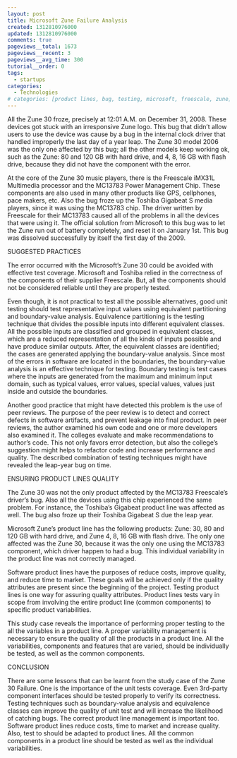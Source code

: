 ```yaml
---
layout: post
title: Microsoft Zune Failure Analysis
created: 1312810976000
updated: 1312810976000
comments: true
pageviews__total: 1673
pageviews__recent: 3
pageviews__avg_time: 300
tutorial__order: 0
tags:
  - startups
categories:
  - Technologies
# categories: [product lines, bug, testing, microsoft, freescale, zune]
---
```

All the Zune 30 froze, precisely at 12:01 A.M. on December 31, 2008. These devices got stuck with an irresponsive Zune logo. This bug that didn’t allow users to use the device was cause by a bug in the internal clock driver that handled improperly the last day of a year leap. The Zune 30 model 2006 was the only one affected by this bug; all the other models keep working ok, such as the Zune: 80 and 120 GB with hard drive, and 4, 8, 16 GB with flash drive, because they did not have the component with the error.

<!--More-->

At the core of the Zune 30 music players, there is the Freescale iMX31L Multimedia processor and the MC13783 Power Management Chip. These components are also used in many other products like GPS, cellphones, pace makers, etc. Also the bug froze up the Toshiba Gigabeat S media players, since it was using the MC13783 chip. The driver written by Freescale for their MC13783 caused all of the problems in all the devices that were using it. The official solution from Microsoft to this bug was to let the Zune run out of battery completely, and reset it on January 1st. This bug was dissolved successfully by itself the first day of the 2009.

SUGGESTED PRACTICES

The error occurred with the Microsoft’s Zune 30 could be avoided with effective test coverage. Microsoft and Toshiba relied in the correctness of the components of their supplier Freescale. But, all the components should not be considered reliable until they are properly tested.

Even though, it is not practical to test all the possible alternatives, good unit testing should test representative input values using equivalent partitioning and boundary-value analysis. Equivalence partitioning is the testing technique that divides the possible inputs into different equivalent classes. All the possible inputs are classified and grouped in equivalent classes, which are a reduced representation of all the kinds of inputs possible and have produce similar outputs. After, the equivalent classes are identified; the cases are generated applying the boundary-value analysis. Since most of the errors in software are located in the boundaries, the boundary-value analysis is an effective technique for testing. Boundary testing is test cases where the inputs are generated from the maximum and minimum input domain, such as typical values, error values, special values, values just inside and outside the boundaries.

Another good practice that might have detected this problem is the use of peer reviews. The purpose of the peer review is to detect and correct defects in software artifacts, and prevent leakage into final product. In peer reviews, the author examined his own code and one or more developers also examined it. The colleges evaluate and make recommendations to author’s code. This not only favors error detection, but also the college’s suggestion might helps to refactor code and increase performance and quality. The described combination of testing techniques might have revealed the leap-year bug on time.

ENSURING PRODUCT LINES QUALITY

The Zune 30 was not the only product affected by the MC13783 Freescale’s driver’s bug. Also all the devices using this chip experienced the same problem. For instance, the Toshiba’s Gigabeat product line was affected as well. The bug also froze up their Toshiba Gigabeat S due the leap year.

Microsoft Zune’s product line has the following products: Zune: 30, 80 and 120 GB with hard drive, and Zune 4, 8, 16 GB with flash drive.  The only one affected was the Zune 30, because it was the only one using the MC13783 component, which driver happen to had a bug. This individual variability in the product line was not correctly managed.

Software product lines have the purposes of reduce costs, improve quality, and reduce time to market. These goals will be achieved only if the quality attributes are present since the beginning of the project. Testing product lines is one way for assuring quality attributes. Product lines tests vary in scope from involving the entire product line (common components) to specific product variabilities.

This study case reveals the importance of performing proper testing to the all the variables in a product line. A proper variability management is necessary to ensure the quality of all the products in a product line. All the variabilities, components and features that are varied, should be individually be tested, as well as the common components.

CONCLUSION

There are some lessons that can be learnt from the study case of the Zune 30 Failure. One is the importance of the unit tests coverage. Even 3rd-party component interfaces should be tested properly to verify its correctness. Testing techniques such as boundary-value analysis and equivalence classes can improve the quality of unit test and will increase the likelihood of catching bugs. The correct product line management is important too. Software product lines reduce costs, time to market and increase quality. Also, test to should be adapted to product lines. All the common components in a product line should be tested as well as the individual variabilities.
